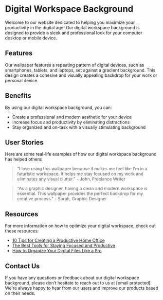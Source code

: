 <!--font:Poppins-->

# Digital Workspace Background

Welcome to our website dedicated to helping you maximize your productivity in the digital age! Our digital workspace background is designed to provide a sleek and professional look for your computer desktop or mobile device.

## Features

Our wallpaper features a repeating pattern of digital devices, such as smartphones, tablets, and laptops, set against a gradient background. This design creates a cohesive and visually appealing backdrop for your work or personal device.

## Benefits

By using our digital workspace background, you can:

- Create a professional and modern aesthetic for your device
- Increase focus and productivity by eliminating distractions
- Stay organized and on-task with a visually stimulating background

## User Stories

Here are some real-life examples of how our digital workspace background has helped others:

> "I love using this wallpaper because it makes me feel like I'm in a futuristic workspace. It helps me stay focused on my work and eliminates any visual clutter." - John, Freelance Writer

> "As a graphic designer, having a clean and modern workspace is essential. This wallpaper provides the perfect backdrop for my creative process." - Sarah, Graphic Designer

## Resources

For more information on how to optimize your digital workspace, check out these resources:

- [10 Tips for Creating a Productive Home Office](#)
- [The Best Tools for Staying Focused and Productive](#)
- [How to Organize Your Digital Files Like a Pro](#)

## Contact Us

If you have any questions or feedback about our digital workspace background, please don't hesitate to reach out to us at [email protected]. We're always happy to hear from our users and improve our products based on their needs.

<!--

Write me content for website with wallpaper which alt text is:

"A wallpaper featuring a repeating pattern of sleek and modern digital devices, such as smartphones, tablets, and laptops, set against a gradient background."

The name/title of the page should not be 1:1 copy of the alt text but rather a real content of the website which is using this wallpaper.

- Use markdown format 
- Start with heading
- Heading should be short and concise
- The content should look like a real website 
- The website should not be about the wallpaper, wallpaper is just a related background
- Heading should be contain work "wallpaper" or "background"
- Include real sections like references, contact, user stories, etc. use things relevant to the page purpose.
- Feel free to use structure like headings, bullets, numbering, blockquotes, paragraphs, horizontal lines, etc.
- You can use formatting like bold or _italic_
- You can include UTF-8 emojis
- Links should be only #hash anchors (and you can refer to the document itself)
- Do not include images


---


# Digital Workspace Background for Productivity Enthusiasts

Welcome to our website dedicated to helping you maximize your productivity in the digital age! Our digital workspace background is perfect for anyone who wants to create a sleek and modern environment for their computer desktop or mobile device.

## Features

Our wallpaper features a repeating pattern of digital devices, such as smartphones, tablets, and laptops, set against a gradient background. This design creates a cohesive and visually appealing backdrop for your work or personal device.

## Benefits

By using our digital workspace background, you can:

- Create a professional and modern aesthetic for your device
- Increase focus and productivity by eliminating distractions
- Stay organized and on-task with a visually stimulating background

## User Stories

Here are some real-life examples of how our digital workspace background has helped others:

> "I love using this wallpaper because it makes me feel like I'm in a futuristic workspace. It helps me stay focused on my work and eliminates any visual clutter." - John, Freelance Writer

> "As a graphic designer, having a clean and modern workspace is essential. This wallpaper provides the perfect backdrop for my creative process." - Sarah, Graphic Designer

## References

For more information on how to optimize your digital workspace, check out these resources:

- [10 Tips for Creating a Productive Home Office](#)
- [The Best Tools for Staying Focused and Productive](#)
- [How to Organize Your Digital Files Like a Pro](#)

## Contact Us

If you have any questions or feedback about our digital workspace background, please don't hesitate to reach out to us at [email protected]. We're always happy to hear from our users and improve our products based on their needs.


---


Heading is too long, rewrite whole content.


---


# Modern Digital Workspace Background

Welcome to our website dedicated to helping you maximize your productivity in the digital age! Our modern digital workspace background is perfect for anyone who wants to create a sleek and professional environment for their computer desktop or mobile device.

## Features

Our wallpaper features a repeating pattern of digital devices, such as smartphones, tablets, and laptops, set against a gradient background. This design creates a cohesive and visually appealing backdrop for your work or personal device.

## Benefits

By using our digital workspace background, you can:

- Create a professional and modern aesthetic for your device
- Increase focus and productivity by eliminating distractions
- Stay organized and on-task with a visually stimulating background

## User Stories

Here are some real-life examples of how our modern digital workspace background has helped others:

> "I love using this wallpaper because it makes me feel like I'm in a futuristic workspace. It helps me stay focused on my work and eliminates any visual clutter." - John, Freelance Writer

> "As a graphic designer, having a clean and modern workspace is essential. This wallpaper provides the perfect backdrop for my creative process." - Sarah, Graphic Designer

## Resources

For more information on how to optimize your digital workspace, check out these resources:

- [10 Tips for Creating a Productive Home Office](#)
- [The Best Tools for Staying Focused and Productive](#)
- [How to Organize Your Digital Files Like a Pro](#)

## Contact Us

If you have any questions or feedback about our modern digital workspace background, please don't hesitate to reach out to us at [email protected]. We're always happy to hear from our users and improve our products based on their needs.


---


Heading is too long, rewrite whole content.


---


# Digital Workspace Background

Welcome to our website dedicated to helping you maximize your productivity in the digital age! Our digital workspace background is designed to provide a sleek and professional look for your computer desktop or mobile device.

## Features

Our wallpaper features a repeating pattern of digital devices, such as smartphones, tablets, and laptops, set against a gradient background. This design creates a cohesive and visually appealing backdrop for your work or personal device.

## Benefits

By using our digital workspace background, you can:

- Create a professional and modern aesthetic for your device
- Increase focus and productivity by eliminating distractions
- Stay organized and on-task with a visually stimulating background

## User Stories

Here are some real-life examples of how our digital workspace background has helped others:

> "I love using this wallpaper because it makes me feel like I'm in a futuristic workspace. It helps me stay focused on my work and eliminates any visual clutter." - John, Freelance Writer

> "As a graphic designer, having a clean and modern workspace is essential. This wallpaper provides the perfect backdrop for my creative process." - Sarah, Graphic Designer

## Resources

For more information on how to optimize your digital workspace, check out these resources:

- [10 Tips for Creating a Productive Home Office](#)
- [The Best Tools for Staying Focused and Productive](#)
- [How to Organize Your Digital Files Like a Pro](#)

## Contact Us

If you have any questions or feedback about our digital workspace background, please don't hesitate to reach out to us at [email protected]. We're always happy to hear from our users and improve our products based on their needs.


---


Write me a Google font which is best fitting for the website.

Pick from the list:
- Playfair Display
- Raleway
- Montserrat
- Futura
- Dancing Script
- Great Vibes
- Roboto
- IBM Plex Sans
- Orbitron
- Poppins
- Open Sans
- Lobster
- Inter
- Lato
- Alegreya
- Barlow Condensed
- Exo 2


Write just the font name nothing else.


---


Poppins

-->
